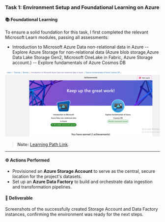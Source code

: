 ### Task 1: Environment Setup and Foundational Learning on Azure

#### 📚 Foundational Learning
To ensure a solid foundation for this task, I first completed the relevant Microsoft Learn modules, passing all assessments:
- Introduction to Microsoft Azure Data non-relational data in Azure 
-- Explore Azure Storage for non-relational data (Azure blob storage,Azure Data Lake Storage Gen2, Microsoft OneLake in Fabric, Azure Storage account.)
-- Explore fundamentals of Azure Cosmos DB

![Screenshot of completed learning modules for Task 1](https://github.com/Khaled259/MISK-_Data-Science-and-Artificial-Intelligence-Virtual-Work-Experiance/blob/main/1.%20Task/4.%20Non%20relational%20data%20in%20azure%20Learned.png)
> **Note:** [Learning Path Link]([https://www.linkedin.com/in/your-profile-url](https://learn.microsoft.com/api/achievements/share/en-us/KhaledHamed-2514/YEHAF42R?sharingId=96B32B6F3507C5E9)).

---

#### ⚙️ Actions Performed
- Provisioned an **Azure Storage Account** to serve as the central, secure location for the project's datasets.
- Set up an **Azure Data Factory** to build and orchestrate data ingestion and transformation pipelines.

#### 📄 Deliverable
Screenshots of the successfully created Storage Account and Data Factory instances, confirming the environment was ready for the next steps.
